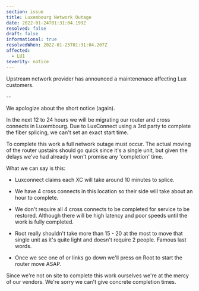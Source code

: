 ```yaml
---
section: issue
title: Luxembourg Network Outage
date: 2022-01-24T01:31:04.199Z
resolved: false
draft: false
informational: true
resolvedWhen: 2022-01-25T01:31:04.207Z
affected:
  - LU1
severity: notice
---
```

Upstream network provider has announced a maintenenace affecting Lux customers.

--

We apologize about the short notice (again).

 

In the next 12 to 24 hours we will be migrating our router and cross connects in Luxembourg. Due to LuxConnect using a 3rd party to complete the fiber splicing, we can't set an exact start time.

 

To complete this work a full network outage must occur. The actual moving of the router upstairs should go quick since it's a single unit, but given the delays we've had already I won't promise any 'completion' time.

 

What we can say is this:

 

- Luxconnect claims each XC will take around 10 minutes to splice.

- We have 4 cross connects in this location so their side will take about an hour to complete.

- We don't require all 4 cross connects to be completed for service to be restored. Although there will be high latency and poor speeds until the work is fully completed.

- Root really shouldn't take more than 15 - 20 at the most to move that single unit as it's quite light and doesn't require 2 people. Famous last words.

- Once we see one of or links go down we'll press on Root to start the router move ASAP.

 

Since we're not on site to complete this work ourselves we're at the mercy of our vendors. We're sorry we can't give concrete completion times.
